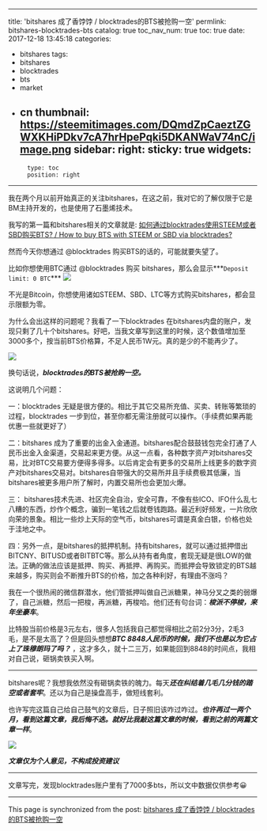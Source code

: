 
---
title: 'bitshares 成了香饽饽 / blocktrades的BTS被抢购一空'
permlink: bitshares-blocktrades-bts
catalog: true
toc_nav_num: true
toc: true
date: 2017-12-18 13:45:18
categories:
- bitshares
tags:
- bitshares
- blocktrades
- bts
- market
- cn
thumbnail: https://steemitimages.com/DQmdZpCaeztZGWXKHiPDkv7cA7hrHpePqki5DKANWaV74nC/image.png
sidebar:
    right:
        sticky: true
widgets:
    -
        type: toc
        position: right
---


我在两个月以前开始真正的关注bitshares，在这之前，我对它的了解仅限于它是BM主持开发的，也是使用了石墨烯技术。

我写的第一篇和bitshares相关的文章就是:
[如何通过blocktrades使用STEEM或者SBD购买BTS? / How to buy BTS with STEEM or SBD via blocktrades?](https://steemit.com/blocktrades/@oflyhigh/blocktrades-steem-sbd-bts-how-to-buy-bts-with-steem-or-sbd-via-blocktrades)

然而今天你想通过 @blocktrades 购买BTS的话的，可能就要失望了。

比如你想使用BTC通过 @blocktrades  购买 bitshares，那么会显示***`Deposit limit: 0 BTC`***
![](https://steemitimages.com/DQmdZpCaeztZGWXKHiPDkv7cA7hrHpePqki5DKANWaV74nC/image.png)

不光是Bitcoin，你想使用诸如STEEM、SBD、LTC等方式购买bitshares，都会显示限额为零。

为什么会出这样的问题呢？我看了一下blocktrades 在bitshares内盘的账户，发现只剩了几十个bitshares。好吧，当我文章写到这里的时候，这个数值增加至3000多个，按当前BTS价格算，不足人民币1W元。真的是少的不能再少了。

![](https://steemitimages.com/DQmZ5uYRHUJuaJU6TbjuNecWpwD5z9XqYgrejg4wKSBEdTC/image.png)


换句话说，***blocktrades的BTS被抢购一空。***

这说明几个问题：

一：blocktrades 无疑是很方便的。相比于其它交易所充值、买卖、转账等繁琐的过程，blocktrades 一步到位，甚至你都无需注册就可以操作。（手续费如果再能优惠一些就更好了）

二：bitshares 成为了重要的出金入金通道。bitshares配合鼓鼓钱包完全打通了人民币出金入金渠道，交易起来更方便。从这一点看，各种数字资产对bitshares交易，比对BTC交易要方便得多得多。以后肯定会有更多的交易所上线更多的数字资产对bitshares交易对。bitshares自带强大的交易所并且手续费极其低廉，当bitshares被更多用户所了解时，内置交易所也会更加火爆。

三： bitshares技术先进、社区完全自治，安全可靠，不像有些ICO、IFO什么乱七八糟的东西，炒作个概念，骗到一笔钱之后就卷钱跑路。最近利好频发，一片欣欣向荣的景象。相比一些炒上天际的空气币，bitshares可谓是真金白银，价格也处于洼地之中。

四：另外一点，是bitshares的抵押机制。持有bitshares，就可以通过抵押借出BITCNY、BITUSD或者BITBTC等。那么从持有者角度，套现无疑是很LOW的做法。正确的做法应该是抵押、购买、再抵押、再购买。而抵押会导致锁定的BTS越来越多，购买则会不断推升BTS的价格，加之各种利好，有理由不涨吗？

我在一个很热闹的微信群潜水，他们管抵押叫做自己派糖果，神马分叉之类的弱爆了，自己派糖，然后一把梭，再派糖，再梭哈。他们还有句台词：***梭派不停梭，来年坐豪车***。

比特股当前价格是3元左右，很多人包括我自己都觉得相比之前2分3分，2毛3毛，是不是太高了？但是回头想想***BTC 8848人民币的时候，我们不也是以为它占上了珠穆朗玛了吗？*** ，这才多久，就十二三万，如果能回到8848的时间点，我相对自己说，砸锅卖铁买入啊。

----

bitshares呢？我想我依然没有砸锅卖铁的魄力。每天***还在纠结着几毛几分钱的踏空或者套牢***。还以为自己是操盘高手，做短线套利。

也许写完这篇自己给自己鼓气的文章后，日子照旧该咋过咋过。***也许再过一两个月，看到这篇文章，我后悔不迭。就好比我敲这篇文章的时候，看到之前的两篇文章一样***。


![](https://steemitimages.com/DQmcKmGcPitbBzVuHhfspNkNdANVQQTPBncET4atHvZnTHe/image.png)


***文章仅为个人意见，不构成投资建议***

----

文章写完，发现blocktrades账户里有了7000多bts，所以文中数据仅供参考😀

- - -

This page is synchronized from the post: [bitshares 成了香饽饽 / blocktrades的BTS被抢购一空](https://steemit.com/@oflyhigh/bitshares-blocktrades-bts)
